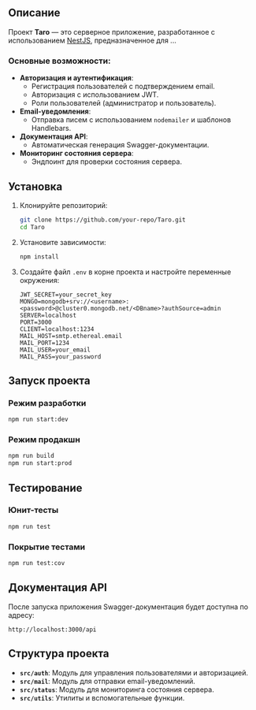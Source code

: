 ## Описание

Проект **Taro** — это серверное приложение, разработанное с использованием [NestJS](https://nestjs.com/), предназначенное для ...

### Основные возможности:
- **Авторизация и аутентификация**:
  - Регистрация пользователей с подтверждением email.
  - Авторизация с использованием JWT.
  - Роли пользователей (администратор и пользователь).
- **Email-уведомления**:
  - Отправка писем с использованием `nodemailer` и шаблонов Handlebars.
- **Документация API**:
  - Автоматическая генерация Swagger-документации.
- **Мониторинг состояния сервера**:
  - Эндпоинт для проверки состояния сервера.

## Установка

1. Клонируйте репозиторий:
   ```bash
   git clone https://github.com/your-repo/Taro.git
   cd Taro
   ```

2. Установите зависимости:
   ```bash
   npm install
   ```

3. Создайте файл `.env` в корне проекта и настройте переменные окружения:
   ```env
   JWT_SECRET=your_secret_key
   MONGO=mongodb+srv://<username>:<password>@cluster0.mongodb.net/<DBname>?authSource=admin
   SERVER=localhost
   PORT=3000
   CLIENT=localhost:1234
   MAIL_HOST=smtp.ethereal.email
   MAIL_PORT=1234
   MAIL_USER=your_email
   MAIL_PASS=your_password
   ```

## Запуск проекта

### Режим разработки
```bash
npm run start:dev
```

### Режим продакшн
```bash
npm run build
npm run start:prod
```

## Тестирование

### Юнит-тесты
```bash
npm run test
```

### Покрытие тестами
```bash
npm run test:cov
```

## Документация API

После запуска приложения Swagger-документация будет доступна по адресу:
```
http://localhost:3000/api
```

## Структура проекта

- **`src/auth`**: Модуль для управления пользователями и авторизацией.
- **`src/mail`**: Модуль для отправки email-уведомлений.
- **`src/status`**: Модуль для мониторинга состояния сервера.
- **`src/utils`**: Утилиты и вспомогательные функции.
